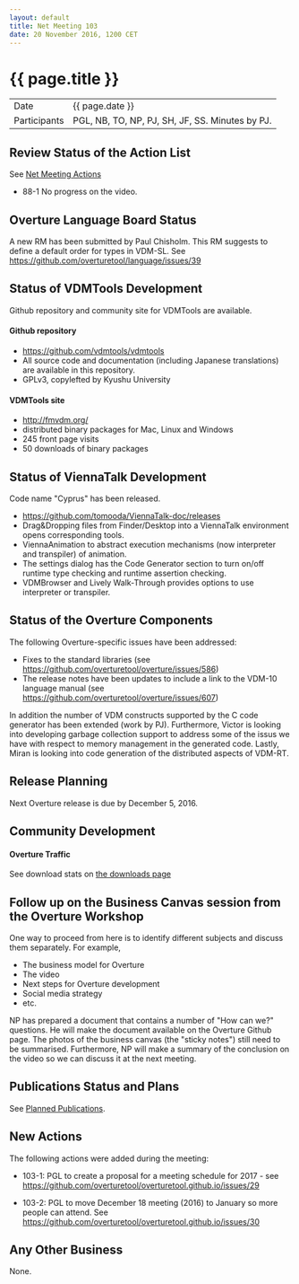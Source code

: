 ```yaml
---
layout: default
title: Net Meeting 103
date: 20 November 2016, 1200 CET
---
```


<script src="https://code.jquery.com/jquery-1.11.1.min.js">
</script>
<script src="/javascripts/edit.js"></script>
<script>setEditButonNm();</script>

# {{ page.title }}

|||
|---|---|
| Date | {{ page.date }} |
| Participants | PGL, NB, TO, NP, PJ, SH, JF, SS.  Minutes by PJ. |


## Review Status of the Action List

See [Net Meeting Actions](https://github.com/overturetool/overturetool.github.io/issues?q=is%3Aopen+is%3Aissue+label%3A%22action+net-meeting%22)

* 88-1 No progress on the video.


## Overture Language Board Status

A new RM has been submitted by Paul Chisholm. This RM suggests to define a default order for types in VDM-SL. See https://github.com/overturetool/language/issues/39


## Status of VDMTools Development

Github repository and community site for VDMTools are available.

#### Github repository

* https://github.com/vdmtools/vdmtools
* All source code and documentation (including Japanese translations) are available in this repository.
* GPLv3, copylefted by Kyushu University

#### VDMTools site

* http://fmvdm.org/
* distributed binary packages for Mac, Linux and Windows
* 245 front page visits
* 50 downloads of binary packages

## Status of ViennaTalk Development

Code name "Cyprus" has been released.

* https://github.com/tomooda/ViennaTalk-doc/releases
* Drag&Dropping files from Finder/Desktop into a ViennaTalk environment opens corresponding tools.
* ViennaAnimation to abstract execution mechanisms (now interpreter and transpiler) of animation.
* The settings dialog has the Code Generator section to turn on/off runtime type checking and runtime assertion checking.
* VDMBrowser and Lively Walk-Through provides options to use interpreter or transpiler.

##  Status of the Overture Components

The following Overture-specific issues have been addressed:

* Fixes to the standard libraries (see https://github.com/overturetool/overture/issues/586)
* The release notes have been updates to include a link to the VDM-10 language manual (see https://github.com/overturetool/overture/issues/607)

In addition the number of VDM constructs supported by the C code generator has been extended (work by PJ). Furthermore, Victor is looking into developing garbage collection support to address some of the issus we have with respect to memory management in the generated code. Lastly, Miran is looking into code generation of the distributed aspects of VDM-RT.

##  Release Planning

Next Overture release is due by December 5, 2016.


##  Community Development

#### Overture Traffic

See download stats on [the downloads page](https://www.overturetool.org/download/)


##  Follow up on the Business Canvas session from the Overture Workshop

One way to proceed from here is to identify different subjects and discuss them separately. For example,

* The business model for Overture 
* The video 
* Next steps for Overture development
* Social media strategy
* etc.

NP has prepared a document that contains a number of "How can we?" questions. He will make the document available on the Overture Github page. The photos of the business canvas (the "sticky notes") still need to be summarised. Furthermore, NP will make a summary of the conclusion on the video so we can discuss it at the next meeting.

##  Publications Status and Plans

See [Planned Publications](https://www.overturetool.org/publications/PlannedPublications.html).


## New Actions

The following actions were added during the meeting:

* 103-1: PGL to create a proposal for a meeting schedule for 2017 - see https://github.com/overturetool/overturetool.github.io/issues/29

* 103-2: PGL to move December 18 meeting (2016) to January so more people can attend. See https://github.com/overturetool/overturetool.github.io/issues/30

## Any Other Business

None.

<div id="edit_page_div"></div>
